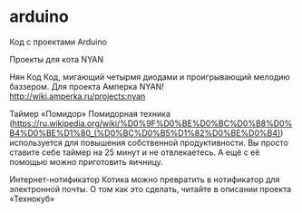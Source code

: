 # arduino
Код с проектами Arduino

Проекты для кота NYAN

Нян Код
Код, мигающий четырмя диодами и проигрывающий мелодию баззером.
Для проекта Амперка NYAN! http://wiki.amperka.ru/projects:nyan

Таймер «Помидор»
Помидорная техника (https://ru.wikipedia.org/wiki/%D0%9F%D0%BE%D0%BC%D0%B8%D0%B4%D0%BE%D1%80_(%D0%BC%D0%B5%D1%82%D0%BE%D0%B4)) используется для повышения собственной продуктивности. Вы просто ставите себе таймер на 25 минут и не отвлекаетесь. А ещё с её помощью можно приготовить яичницу.

Интернет-нотификатор
Котика можно превратить в нотификатор для электронной почты. О том как это сделать, читайте в описании проекта «Технокуб»